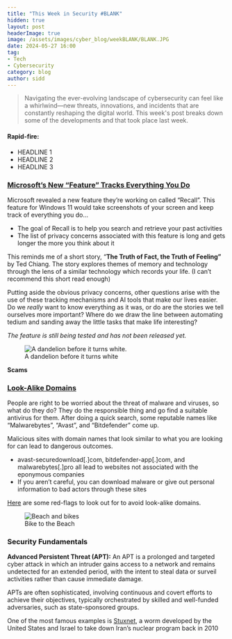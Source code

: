 ```yaml
---
title: "This Week in Security #BLANK"
hidden: true
layout: post
headerImage: true
image: /assets/images/cyber_blog/weekBLANK/BLANK.JPG
date: 2024-05-27 16:00
tag:
- Tech
- Cybersecurity
category: blog
author: sidd
---
```

> Navigating the ever-evolving landscape of cybersecurity can feel like a whirlwind—new threats, innovations, and incidents that are constantly reshaping the digital world. This week's post breaks down some of the developments and that took place last week.

<h4 style="font-weight:bold;">Rapid-fire:</h4>

- HEADLINE 1
- HEADLINE 2
- HEADLINE 3

### [Microsoft’s New “Feature” Tracks Everything You Do](https://arstechnica.com/gadgets/2024/05/microsofts-new-recall-feature-will-record-everything-you-do-on-your-pc/)

Microsoft revealed a new feature they’re working on called “Recall”. This feature for Windows 11 would take screenshots of your screen and keep track of everything you do…

- The goal of Recall is to help you search and retrieve your past activities
- The list of privacy concerns associated with this feature is long and gets longer the more you think about it

This reminds me of a short story, “**The Truth of Fact, the Truth of Feeling”** by Ted Chiang. The story explores themes of memory and technology through the lens of a similar technology which records your life. (I can’t recommend this short read enough)

Putting aside the obvious privacy concerns, other questions arise with the use of these tracking mechanisms and AI tools that make our lives easier. Do we *really* want to know everything as it was, or do are the stories we tell ourselves more important? Where do we draw the line between automating tedium and sanding away the little tasks that make life interesting?

_The feature is still being tested and has not been released yet._

<figure>
        <img class="image" src="/assets/images/cyber_blog/weekBLANK/dandelion.JPG" alt="A dandelion before it turns white.">
        <figcaption class="caption">A dandelion before it turns white</figcaption>
</figure>

**Scams**

### [Look-Alike Domains](https://thehackernews.com/2024/05/fake-antivirus-websites-deliver-malware.html)

People are right to be worried about the threat of malware and viruses, so what do they do? They do the responsible thing and go find a suitable antivirus for them. After doing a quick search, some reputable names like “Malwarebytes”, “Avast”, and “Bitdefender” come up.

Malicious sites with domain names that look similar to what you are looking for can lead to dangerous outcomes.

- avast-securedownload[.]com, bitdefender-app[.]com, and malwarebytes[.]pro all lead to websites not associated with the eponymous companies
- If you aren’t careful, you can download malware or give out personal information to bad actors through these sites

[Here](https://abnormalsecurity.com/blog/look-alike-domain-tactics) are some red-flags to look out for to avoid look-alike domains.

<figure>
        <img class="image" src="/assets/images/cyber_blog/weekBLANK/Beach.JPG" alt="Beach and bikes">
        <figcaption class="caption">Bike to the Beach</figcaption>
</figure>

### Security Fundamentals
**Advanced Persistent Threat (APT):** An APT is a prolonged and targeted cyber attack in which an intruder gains access to a network and remains undetected for an extended period, with the intent to steal data or surveil activities rather than cause immediate damage.

APTs are often sophisticated, involving continuous and covert efforts to achieve their objectives, typically orchestrated by skilled and well-funded adversaries, such as state-sponsored groups.

One of the most famous examples is [Stuxnet](https://www.notion.so/Sage-Advice-15f5cd379cf5450c8f4bf6b118a5e264?pvs=21), a worm developed by the United States and Israel to take down Iran’s nuclear program back in 2010